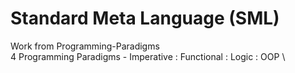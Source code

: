 # Standard Meta Language (SML)
Work from Programming-Paradigms \
4 Programming Paradigms - Imperative : Functional : Logic : OOP \

